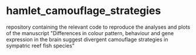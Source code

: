 # hamlet_camouflage_strategies
repository containing the relevant code to reproduce the analyses and plots of the manuscript "Differences in colour pattern, behaviour and gene expression in the brain suggest divergent camouflage strategies in sympatric reef fish species"
